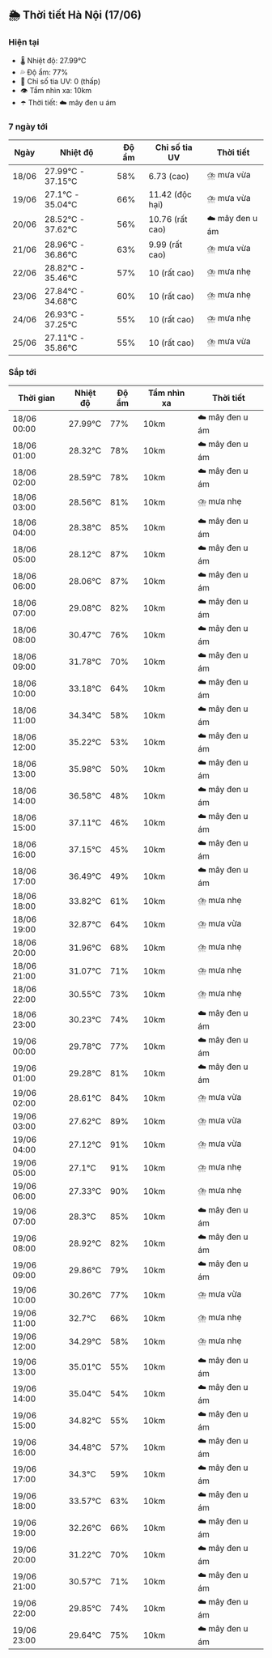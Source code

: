 ## 🌦️ Thời tiết Hà Nội (17/06)

### Hiện tại

- 🌡️ Nhiệt độ: 27.99℃
- 💦 Độ ẩm: 77%
- 🌟 Chỉ số tia UV: 0 (thấp)
- 👁️ Tầm nhìn xa: 10km
- ☂️ Thời tiết: ☁️ mây đen u ám

### 7 ngày tới

| Ngày | Nhiệt độ | Độ ẩm | Chỉ số tia UV | Thời tiết |
| --- | --- | --- | --- | --- |
| 18/06 | 27.99℃ - 37.15℃ | 58% | 6.73 (cao) | ⛈️ mưa vừa |
| 19/06 | 27.1℃ - 35.04℃ | 66% | 11.42 (độc hại) | ⛈️ mưa vừa |
| 20/06 | 28.52℃ - 37.62℃ | 56% | 10.76 (rất cao) | ☁️ mây đen u ám |
| 21/06 | 28.96℃ - 36.86℃ | 63% | 9.99 (rất cao) | ⛈️ mưa vừa |
| 22/06 | 28.82℃ - 35.46℃ | 57% | 10 (rất cao) | ⛈️ mưa nhẹ |
| 23/06 | 27.84℃ - 34.68℃ | 60% | 10 (rất cao) | ⛈️ mưa nhẹ |
| 24/06 | 26.93℃ - 37.25℃ | 55% | 10 (rất cao) | ⛈️ mưa nhẹ |
| 25/06 | 27.11℃ - 35.86℃ | 55% | 10 (rất cao) | ⛈️ mưa vừa |

### Sắp tới

| Thời gian | Nhiệt độ | Độ ẩm | Tầm nhìn xa | Thời tiết |
| --- | --- | --- | --- | --- |
| 18/06 00:00 | 27.99℃ | 77% | 10km | ☁️ mây đen u ám |
| 18/06 01:00 | 28.32℃ | 78% | 10km | ☁️ mây đen u ám |
| 18/06 02:00 | 28.59℃ | 78% | 10km | ☁️ mây đen u ám |
| 18/06 03:00 | 28.56℃ | 81% | 10km | ⛈️ mưa nhẹ |
| 18/06 04:00 | 28.38℃ | 85% | 10km | ☁️ mây đen u ám |
| 18/06 05:00 | 28.12℃ | 87% | 10km | ☁️ mây đen u ám |
| 18/06 06:00 | 28.06℃ | 87% | 10km | ☁️ mây đen u ám |
| 18/06 07:00 | 29.08℃ | 82% | 10km | ☁️ mây đen u ám |
| 18/06 08:00 | 30.47℃ | 76% | 10km | ☁️ mây đen u ám |
| 18/06 09:00 | 31.78℃ | 70% | 10km | ☁️ mây đen u ám |
| 18/06 10:00 | 33.18℃ | 64% | 10km | ☁️ mây đen u ám |
| 18/06 11:00 | 34.34℃ | 58% | 10km | ☁️ mây đen u ám |
| 18/06 12:00 | 35.22℃ | 53% | 10km | ☁️ mây đen u ám |
| 18/06 13:00 | 35.98℃ | 50% | 10km | ☁️ mây đen u ám |
| 18/06 14:00 | 36.58℃ | 48% | 10km | ☁️ mây đen u ám |
| 18/06 15:00 | 37.11℃ | 46% | 10km | ☁️ mây đen u ám |
| 18/06 16:00 | 37.15℃ | 45% | 10km | ☁️ mây đen u ám |
| 18/06 17:00 | 36.49℃ | 49% | 10km | ☁️ mây đen u ám |
| 18/06 18:00 | 33.82℃ | 61% | 10km | ⛈️ mưa nhẹ |
| 18/06 19:00 | 32.87℃ | 64% | 10km | ⛈️ mưa vừa |
| 18/06 20:00 | 31.96℃ | 68% | 10km | ⛈️ mưa nhẹ |
| 18/06 21:00 | 31.07℃ | 71% | 10km | ⛈️ mưa nhẹ |
| 18/06 22:00 | 30.55℃ | 73% | 10km | ⛈️ mưa nhẹ |
| 18/06 23:00 | 30.23℃ | 74% | 10km | ☁️ mây đen u ám |
| 19/06 00:00 | 29.78℃ | 77% | 10km | ☁️ mây đen u ám |
| 19/06 01:00 | 29.28℃ | 81% | 10km | ☁️ mây đen u ám |
| 19/06 02:00 | 28.61℃ | 84% | 10km | ⛈️ mưa vừa |
| 19/06 03:00 | 27.62℃ | 89% | 10km | ⛈️ mưa vừa |
| 19/06 04:00 | 27.12℃ | 91% | 10km | ⛈️ mưa vừa |
| 19/06 05:00 | 27.1℃ | 91% | 10km | ⛈️ mưa nhẹ |
| 19/06 06:00 | 27.33℃ | 90% | 10km | ⛈️ mưa nhẹ |
| 19/06 07:00 | 28.3℃ | 85% | 10km | ☁️ mây đen u ám |
| 19/06 08:00 | 28.92℃ | 82% | 10km | ☁️ mây đen u ám |
| 19/06 09:00 | 29.86℃ | 79% | 10km | ☁️ mây đen u ám |
| 19/06 10:00 | 30.26℃ | 77% | 10km | ⛈️ mưa vừa |
| 19/06 11:00 | 32.7℃ | 66% | 10km | ⛈️ mưa nhẹ |
| 19/06 12:00 | 34.29℃ | 58% | 10km | ⛈️ mưa nhẹ |
| 19/06 13:00 | 35.01℃ | 55% | 10km | ☁️ mây đen u ám |
| 19/06 14:00 | 35.04℃ | 54% | 10km | ☁️ mây đen u ám |
| 19/06 15:00 | 34.82℃ | 55% | 10km | ☁️ mây đen u ám |
| 19/06 16:00 | 34.48℃ | 57% | 10km | ☁️ mây đen u ám |
| 19/06 17:00 | 34.3℃ | 59% | 10km | ☁️ mây đen u ám |
| 19/06 18:00 | 33.57℃ | 63% | 10km | ☁️ mây đen u ám |
| 19/06 19:00 | 32.26℃ | 66% | 10km | ☁️ mây đen u ám |
| 19/06 20:00 | 31.22℃ | 70% | 10km | ☁️ mây đen u ám |
| 19/06 21:00 | 30.57℃ | 71% | 10km | ☁️ mây đen u ám |
| 19/06 22:00 | 29.85℃ | 74% | 10km | ☁️ mây đen u ám |
| 19/06 23:00 | 29.64℃ | 75% | 10km | ☁️ mây đen u ám |

